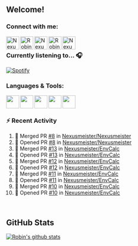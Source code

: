 
<!-- Allgemeine Notizen
	Die Icons sind unter diesen beiden Links zu finden:
	GitHub Repo: https://github.com/simple-icons/simple-icons
		> raw.githubusercontent ist erreichbar über Kontextmenü auf Bild und "Bild in neuem Tab öffnen"
	Simple Icons: https://cdn.jsdelivr.net/npm/simple-icons@3/icons/
 -->


## Welcome!

### Connect with me:
[<img align="left" alt="Nexusmeister | Twitter" width="35px" src="https://cdn.jsdelivr.net/npm/simple-icons@v3/icons/twitter.svg" />][twitter]
[<img align="left" alt="Robin Kaltenbach | Xing" width="35px" src="https://cdn.jsdelivr.net/npm/simple-icons@3.13.0/icons/xing.svg" />][xing]
[<img align="left" alt="Nexusmeister | Twitch" width="35px" src="https://simpleicons.org/icons/twitch.svg" />][twitch]
[<img align="left" alt="Robin Kaltenbach | Stack Overflow" width="35px" src="https://cdn.jsdelivr.net/npm/simple-icons@3.13.0/icons/stackoverflow.svg" />][stackOverflow]
[<img align="left" alt="Nexusmeister | Steam" width="35px" src="https://cdn.jsdelivr.net/npm/simple-icons@3.13.0/icons/steam.svg" />][steam]

<br />

### Currently listening to... 🎧

[![Spotify](https://spotify-now-playing.nexusmeister.vercel.app/api/spotify)](https://open.spotify.com/user/xkaltix?si=h_gYbj2sTlamJW9soY9fnQ)

### Languages & Tools:

<img width="35px" align="left" src="https://raw.githubusercontent.com/simple-icons/simple-icons/develop/icons/dot-net.svg" />
<img width="35px" align="left" src="https://raw.githubusercontent.com/simple-icons/simple-icons/develop/icons/csharp.svg" />
<img width="35px" align="left" src="https://raw.githubusercontent.com/simple-icons/simple-icons/develop/icons/visualstudio.svg" />
<img width="35px" align="left" src="https://raw.githubusercontent.com/simple-icons/simple-icons/develop/icons/microsoftsqlserver.svg" />
<img width="35px" align="left" src="https://github.com/simple-icons/simple-icons/blob/develop/icons/xamarin.svg" />

<br/>
<br/>

### :zap: Recent Activity
<!--START_SECTION:activity-->
1. 🎉 Merged PR [#8](https://github.com/Nexusmeister/Nexusmeister/pull/8) in [Nexusmeister/Nexusmeister](https://github.com/Nexusmeister/Nexusmeister)
2. 💪 Opened PR [#8](https://github.com/Nexusmeister/Nexusmeister/pull/8) in [Nexusmeister/Nexusmeister](https://github.com/Nexusmeister/Nexusmeister)
3. 🎉 Merged PR [#13](https://github.com/Nexusmeister/EnvCalc/pull/13) in [Nexusmeister/EnvCalc](https://github.com/Nexusmeister/EnvCalc)
4. 💪 Opened PR [#13](https://github.com/Nexusmeister/EnvCalc/pull/13) in [Nexusmeister/EnvCalc](https://github.com/Nexusmeister/EnvCalc)
5. 🎉 Merged PR [#12](https://github.com/Nexusmeister/EnvCalc/pull/12) in [Nexusmeister/EnvCalc](https://github.com/Nexusmeister/EnvCalc)
6. 💪 Opened PR [#12](https://github.com/Nexusmeister/EnvCalc/pull/12) in [Nexusmeister/EnvCalc](https://github.com/Nexusmeister/EnvCalc)
7. 🎉 Merged PR [#11](https://github.com/Nexusmeister/EnvCalc/pull/11) in [Nexusmeister/EnvCalc](https://github.com/Nexusmeister/EnvCalc)
8. 💪 Opened PR [#11](https://github.com/Nexusmeister/EnvCalc/pull/11) in [Nexusmeister/EnvCalc](https://github.com/Nexusmeister/EnvCalc)
9. 🎉 Merged PR [#10](https://github.com/Nexusmeister/EnvCalc/pull/10) in [Nexusmeister/EnvCalc](https://github.com/Nexusmeister/EnvCalc)
10. 💪 Opened PR [#10](https://github.com/Nexusmeister/EnvCalc/pull/10) in [Nexusmeister/EnvCalc](https://github.com/Nexusmeister/EnvCalc)
<!--END_SECTION:activity-->
 
 <br/>

## GitHub Stats
[![Robin's github stats](https://github-readme-stats.vercel.app/api?username=nexusmeister&count_private=true&show_icons=true&theme=dark)](https://github.com/anuraghazra/github-readme-stats)

[twitter]: https://twitter.com/nexxusmeister
[xing]: https://www.xing.com/profile/Robin_Kaltenbach3
[twitch]: https://www.twitch.tv/nexusmeister
[stackOverflow]: https://stackoverflow.com/users/10840553/robin-kaltenbach
[steam]: https://steamcommunity.com/id/nexusmeister
